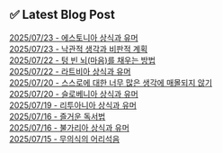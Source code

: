 
## ✅ Latest Blog Post
 
[2025/07/23 - 에스토니아 상식과 유머](https://3hongstore.tistory.com/371) <br/>
[2025/07/23 - 낙관적 생각과 비판적 계획](https://3hongstore.tistory.com/370) <br/>
[2025/07/22 - 텅 빈 뇌(마음)를 채우는 방법](https://3hongstore.tistory.com/369) <br/>
[2025/07/22 - 라트비아 상식과 유머](https://3hongstore.tistory.com/368) <br/>
[2025/07/20 - 스스로에 대한 너무 많은 생각에 매몰되지 않기](https://3hongstore.tistory.com/367) <br/>
[2025/07/20 - 슬로베니아 상식과 유머](https://3hongstore.tistory.com/366) <br/>
[2025/07/19 - 리투아니아 상식과 유머](https://3hongstore.tistory.com/365) <br/>
[2025/07/16 - 즐거운 독서법](https://3hongstore.tistory.com/364) <br/>
[2025/07/16 - 불가리아 상식과 유머](https://3hongstore.tistory.com/363) <br/>
[2025/07/15 - 무의식의 어리석음](https://3hongstore.tistory.com/362) <br/>
